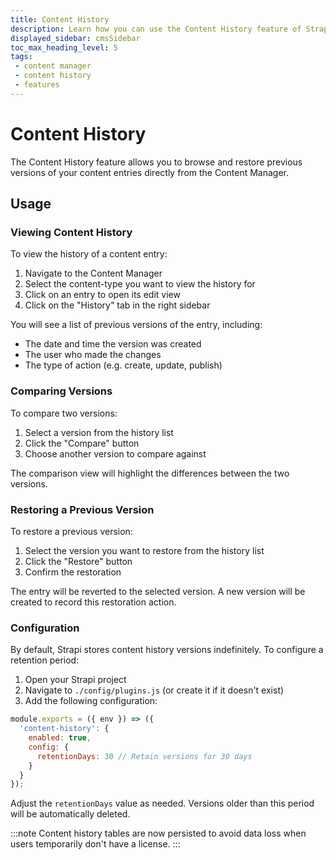 ```yaml
---
title: Content History
description: Learn how you can use the Content History feature of Strapi 5 to browse and restore previous versions of documents from the Content Manager.
displayed_sidebar: cmsSidebar
toc_max_heading_level: 5
tags:
 - content manager
 - content history
 - features
---
```


# Content History

The Content History feature allows you to browse and restore previous versions of your content entries directly from the Content Manager.

## Usage

### Viewing Content History

To view the history of a content entry:

1. Navigate to the Content Manager
2. Select the content-type you want to view the history for
3. Click on an entry to open its edit view
4. Click on the "History" tab in the right sidebar

You will see a list of previous versions of the entry, including:

- The date and time the version was created
- The user who made the changes
- The type of action (e.g. create, update, publish)

### Comparing Versions

To compare two versions:

1. Select a version from the history list
2. Click the "Compare" button
3. Choose another version to compare against

The comparison view will highlight the differences between the two versions.

### Restoring a Previous Version

To restore a previous version:

1. Select the version you want to restore from the history list
2. Click the "Restore" button
3. Confirm the restoration

The entry will be reverted to the selected version. A new version will be created to record this restoration action.

### Configuration

By default, Strapi stores content history versions indefinitely. To configure a retention period:

1. Open your Strapi project
2. Navigate to `./config/plugins.js` (or create it if it doesn't exist)
3. Add the following configuration:

```javascript
module.exports = ({ env }) => ({
  'content-history': {
    enabled: true,
    config: {
      retentionDays: 30 // Retain versions for 30 days
    }
  }
});
```

Adjust the `retentionDays` value as needed. Versions older than this period will be automatically deleted.

:::note
Content history tables are now persisted to avoid data loss when users temporarily don't have a license.
:::